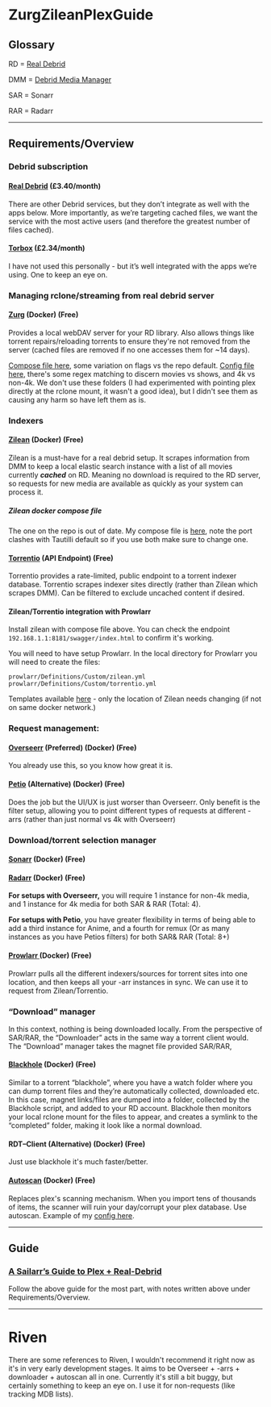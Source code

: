 # ZurgZileanPlexGuide 

## Glossary
RD = [Real Debrid](https://real-debrid.com/)

DMM = [Debrid Media Manager](https://debridmediamanager.com/search) 

SAR = Sonarr

RAR = Radarr

---

## Requirements/Overview
### Debrid subscription
#### [Real Debrid](https://real-debrid.com/) (£3.40/month)

There are other Debrid services, but they don’t integrate as well with the apps below.  More importantly, as we’re targeting cached files, we want the service with the most active users (and therefore the greatest number of files cached).

#### [Torbox](https://torbox.app/) (£2.34/month)

I have not used this personally - but it’s well integrated with the apps we’re using. One to keep an eye on.

### Managing rclone/streaming from real debrid server


#### [Zurg](https://github.com/debridmediamanager/zurg-testing) (Docker) (Free)

Provides a local webDAV server for your RD library. Also allows things like torrent repairs/reloading torrents to ensure they're not removed from the server (cached files are removed if no one accesses them for ~14 days).

[Compose file here](zurg/docker-compose.yml), some variation on flags vs the repo default.
[Config file here](zurg/config.yml), there's some regex matching to discern movies vs shows, and 4k vs non-4k. We don't use these folders (I had experimented with pointing plex directly at the rclone mount, it wasn't a good idea), but I didn't see them as causing any harm so have left them as is.



### Indexers


#### [Zilean](https://github.com/iPromKnight/zilean) (Docker) (Free)

Zilean is a must-have for a real debrid setup. It scrapes information from DMM to keep a local elastic search instance with a list of all movies currently **_cached_** on RD. Meaning no download is required to the RD server, so requests for new media are available as quickly as your system can process it.

##### Zilean docker compose file

The one on the repo is out of date. My compose file is [here](zilean/docker-compose.yml), note the port clashes with Tautilli default so if you use both make sure to change one.

#### [Torrentio](https://torrentio.strem.fun/configure) (API Endpoint) (Free)

Torrentio provides a rate-limited, public endpoint to a torrent indexer database. Torrentio scrapes indexer sites directly (rather than Zilean which scrapes DMM). Can be filtered to exclude uncached content if desired.

#### Zilean/Torrentio integration with Prowlarr

Install zilean with compose file above. You can check the endpoint `192.168.1.1:8181/swagger/index.html` to confirm it's working.

You will need to have setup Prowlarr. In the local directory for Prowlarr you will need to create the files:

```
prowlarr/Definitions/Custom/zilean.yml
prowlarr/Definitions/Custom/torrentio.yml
```
Templates available [here](https://github.com/dreulavelle/Prowlarr-Indexers/tree/main/Custom) - only the location of Zilean needs changing (if not on same docker network.)



### Request management:


#### [Overseerr](https://github.com/sct/overseerr) (Preferred) (Docker) (Free)

You already use this, so you know how great it is.


#### [Petio](https://github.com/petio-team/petio) (Alternative) (Docker) (Free)

Does the job but the UI/UX is just worser than Overseerr. Only benefit is the filter setup, allowing you to point different types of requests at different -arrs (rather than just normal vs 4k with Overseerr)


### Download/torrent selection manager


#### [Sonarr](https://github.com/Sonarr/Sonarr) (Docker) (Free)


#### [Radarr](https://github.com/Radarr/Radarr) (Docker) (Free)

**For setups with Overseerr,** you will require 1 instance for non-4k media, and 1 instance for 4k media for both SAR & RAR (Total: 4). 

**For setups with Petio**, you have greater flexibility in terms of being able to add a third instance for Anime, and a fourth for remux (Or as many instances as you have Petios filters) for both SAR& RAR (Total: 8+)



#### [Prowlarr ](https://github.com/Prowlarr/Prowlarr)(Docker) (Free)

Prowlarr pulls all the different indexers/sources for torrent sites into one location, and then keeps all your -arr instances in sync. We can use it to request from Zilean/Torrentio.


### “Download” manager

In this context, nothing is being downloaded locally. From the perspective of SAR/RAR, the “Downloader” acts in the same way a torrent client would. The “Download” manager takes the magnet file provided SAR/RAR, 


#### [Blackhole](https://github.com/westsurname/scripts) (Docker) (Free)

Similar to a torrent “blackhole”, where you have a watch folder where you can dump torrent files and they’re automatically collected, downloaded etc. In this case, magnet links/files are dumped into a folder, collected by the Blackhole script, and added to your RD account. Blackhole then monitors your local rclone mount for the files to appear, and creates a symlink to the “completed” folder, making it look like a normal download.


#### RDT–Client (Alternative) (Docker) (Free)

Just use blackhole it's much faster/better.

#### [Autoscan](https://github.com/cloudbox/autoscan) (Docker) (Free)

Replaces plex's scanning mechanism. When you import tens of thousands of items, the scanner will ruin your day/corrupt your plex database. Use autoscan. Example of my [config here](autoscan/config.yml).

---

## Guide


### [A Sailarr’s Guide to Plex + Real-Debrid](https://savvyguides.wiki/sailarrsguide/#prowlarr-torrentio)

Follow the above guide for the most part, with notes written above under Requirements/Overview.

---

# Riven

There are some references to Riven, I wouldn't recommend it right now as it's in very early development stages. It aims to be Overseer + -arrs + downloader + autoscan all in one. Currently it's still a bit buggy, but certainly something to keep an eye on. I use it for non-requests (like tracking MDB lists).
